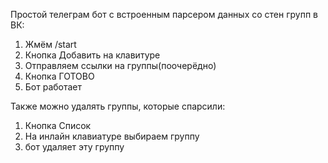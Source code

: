 Простой телеграм бот с встроенным парсером данных со стен групп в ВК:

1. Жмём /start
2. Кнопка Добавить на клавитуре
3. Отправляем ссылки на группы(поочерёдно)
4. Кнопка ГОТОВО
5. Бот работает

Также можно удалять группы, которые спарсили:
1. Кнопка Список
2. На инлайн клавиатуре выбираем группу
3. бот удаляет эту группу
